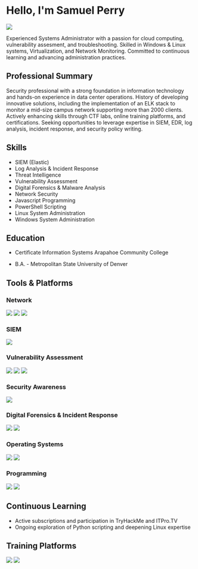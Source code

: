 # Hello, I'm Samuel Perry

<a href="https://www.linkedin.com/in/samuel-perry-stp/"><img src="https://img.shields.io/badge/-LinkedIn-0072b1?&style=for-the-badge&logo=linkedin&logoColor=white" /></a>



Experienced Systems Administrator with a passion for cloud computing, vulnerability assesment, and troubleshooting. Skilled in Windows & Linux systems, Virtualization, and Network Monitoring. Committed to continuous learning and advancing administration practices.

## Professional Summary
Security professional with a strong foundation in information technology and hands-on experience in data center operations. History of developing innovative solutions, including the implementation of an ELK stack to monitor a mid-size campus network supporting more than 2000 clients. Actively enhancing skills through CTF labs, online training platforms, and certifications. Seeking opportunities to leverage expertise in SIEM, EDR, log analysis, incident response, and security policy writing.

## Skills
* SIEM (Elastic)
* Log Analysis & Incident Response
* Threat Intelligence
* Vulnerability Assessment
* Digital Forensics & Malware Analysis
* Network Security
* Javascript Programming
* PowerShell Scripting
* Linux System Administration
* Windows System Administration

## Education
- Certificate Information Systems
  Arapahoe Community College
  
- B.A. - Metropolitan State University of Denver

## Tools & Platforms
### Network
<div>
 <img src="https://img.shields.io/badge/-Wireshark-1679A7?&style=for-the-badge&logo=Wireshark&logoColor=white" />
 <img src="https://img.shields.io/badge/-tcpdump-000000?style=for-the-badge&logo=tcpdump&logoColor=white"/>
  <img src="https://img.shields.io/badge/-nmap-4B275F?&style=for-the-badge&logoColor=Blue" />
</div>



### SIEM
<div>
 <img src="https://img.shields.io/badge/-Elastic-005571?&style=for-the-badge&logo=Elastic&logoColor=white" />
</div>

### Vulnerability Assessment
<div>
  <img src="https://img.shields.io/badge/-Nessus-005571?&style=for-the-badge&logo=tenable&logoColor=white" />
  <img src="https://img.shields.io/badge/-Atomic Red Team-4B275F?&style=for-the-badge&logoColor=RED" />
  <img src="https://img.shields.io/badge/-MITRE Caldera-4B275F?&style=for-the-badge&logoColor=Blue" />
</div>

### Security Awareness
<div>
  <img src="https://img.shields.io/badge/-KnowBe4-00A4EF?&style=for-the-badge&logoColor=white" />
</div>

### Digital Forensics & Incident Response
<div>
    <img src="https://img.shields.io/badge/-Autopsy-4B9CD3?style=for-the-badge&logoColor=white" /> 
    <img src="https://img.shields.io/badge/-Ghidra-00A4EF?style=for-the-badge&logoColor=white" /> 
</div>

### Operating Systems
<div>
 <img src="https://img.shields.io/badge/-Linux-FCC624?&style=for-the-badge&logo=linux&logoColor=black" />
 <img src="https://img.shields.io/badge/-Windows-0078D6?&style=for-the-badge&logo=windows&logoColor=white" />
</div>

### Programming
<div>
 <img src="https://img.shields.io/badge/-Javascript-3776AB?&style=for-the-badge&logo=javascript&logoColor=white" />
 <img src="https://img.shields.io/badge/-PowerShell-5391FE?&style=for-the-badge&logo=powershell&logoColor=white" />
</div>


## Continuous Learning
* Active subscriptions and participation in TryHackMe and ITPro.TV
* Ongoing exploration of Python scripting and deepening Linux expertise

## Training Platforms
<div>
  <img src="https://img.shields.io/badge/-TryHackMe-0078D4?&style=for-the-badge&logoColor=white" />
  <img src="https://img.shields.io/badge/-ITProTV-000000?&style=for-the-badge&logoColor=white" />
</div>


<!--
**STP-su/STP-su** is a ✨ _special_ ✨ repository because its `README.md` (this file) appears on your GitHub profile.

Here are some ideas to get you started:

- 🔭 I’m currently working on ...
- 🌱 I’m currently learning ...
- 👯 I’m looking to collaborate on ...
- 🤔 I’m looking for help with ...
- 💬 Ask me about ...
- 📫 How to reach me: ...
- 😄 Pronouns: ...
- ⚡ Fun fact: ...
-->
